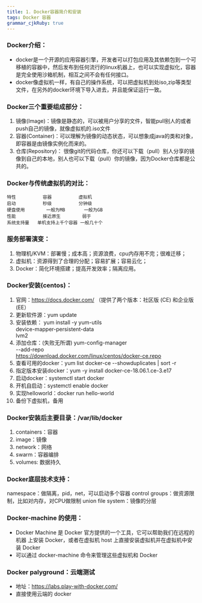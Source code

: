 ```yaml
---
title: 1. Docker容器简介和安装
tags: Docker 容器
grammar_cjkRuby: true
---
```


### Docker介绍：
- docker是一个开源的应用容器引擎，开发者可以打包应用及其依赖包到一个可移植的容器中，然后发布到任何流行的linux机器上，也可以实现虚拟化，容器是完全使用沙箱机制，相互之间不会有任何接口。
- docker像虚拟机一样，有自己的操作系统，可以把虚拟机到处iso,zip等类型文件，在另外的docker环境下导入进去，并且能保证运行一致。

### Docker三个重要组成部分：
1. 镜像(Image)：镜像是静态的，可以被用户分享的文件，智能pull别人的或者push自己的镜像，就像虚拟机的.iso文件
2. 容器(Container)：可以理解为镜像的动态状态，可以想象成java的类和对象，即容器是由镜像实例化而来的。
3. 仓库(Repository)： 很像git的代码仓库，你还可以下载（pull）别人分享的镜像到自己的本地，别人也可以下载（pull）你的镜像，因为Docker仓库都是公共的。

### Docker与传统虚拟机的对比：
    特性	       	容器	      	虚拟机
    启动	       	秒级	      	分钟级
    硬盘使用	  	一般为MB	    一般为GB
    性能	      	接近原生	    弱于
	系统支持量 	单机支持上千个容器 一般几十个
 
 ### 服务部署演变：
 1. 物理机/KVM：部署慢；成本高；资源浪费，cpu内存用不完；很难迁移；
 2. 虚拟机：资源得到了合理的分配；容易扩展；容易云化；
 3. Docker：简化环境搭建；提高开发效率；隔离应用。
   
 ###  Docker安装(centos)：
 1. 官网：https://docs.docker.com/ （提供了两个版本：社区版 (CE) 和企业版 (EE）
 2. 更新软件源：yum update
 3. 安装依赖：
	yum install -y yum-utils \
	device-mapper-persistent-data \
	lvm2
 4. 添加仓库：(失败无所谓)
	yum-config-manager \
	--add-repo \
	https://download.docker.com/linux/centos/docker-ce.repo	
 5. 查看可用的docker：yum list docker-ce --showduplicates | sort -r
 6. 指定版本安装docker：yum -y install docker-ce-18.06.1.ce-3.e17
 7. 启动docker：systemctl start docker
 8. 开机自启动：systemctl enable docker
 9. 实现helloworld：docker run hello-world
 10. 备份下虚拟机，备用

### Docker安装后主要目录：/var/lib/docker
1. containers：容器
2. image：镜像
3. network：网络
4. swarm：容器编排
5. volumes: 数据持久

### Docker底层技术支持：
namespace：做隔离，pid，net，可以启动多个容器
control groups：做资源限制，比如对内存，对CPU做限制
union file system：镜像的分层

### Docker-machine 的使用：
- Docker Machine 是 Docker 官方提供的一个工具，它可以帮助我们在远程的机器
上安装 Docker，或者在虚拟机 host 上直接安装虚拟机并在虚拟机中安装 Docker
- 可以通过 docker-machine 命令来管理这些虚拟机和 Docker

### Docker palyground：云端测试
- 地址：https://labs.play-with-docker.com/
- 直接使用云端的 docker


